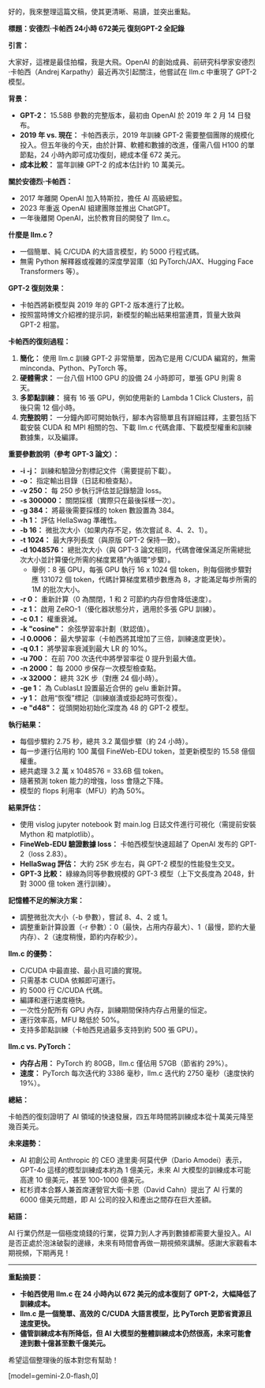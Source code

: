好的，我來整理這篇文稿，使其更清晰、易讀，並突出重點。

**標題：安德烈·卡帕西 24小時 672美元 復刻GPT-2 全記錄**

**引言：**

大家好，這裡是最佳拍檔，我是大飛。OpenAI 的創始成員、前研究科學家安德烈·卡帕西（Andrej Karpathy）最近再次引起關注，他嘗試在 llm.c 中重現了 GPT-2 模型。

**背景：**

*   **GPT-2：** 15.58B 參數的完整版本，最初由 OpenAI 於 2019 年 2 月 14 日發布。
*   **2019 年 vs. 現在：** 卡帕西表示，2019 年訓練 GPT-2 需要整個團隊的規模化投入。但五年後的今天，由於計算、軟體和數據的改進，僅需八個 H100 的單節點，24 小時內即可成功復刻，總成本僅 672 美元。
*   **成本比較：** 當年訓練 GPT-2 的成本估計約 10 萬美元。

**關於安德烈·卡帕西：**

*   2017 年離開 OpenAI 加入特斯拉，擔任 AI 高級總監。
*   2023 年重返 OpenAI 組建團隊並推出 ChatGPT。
*   一年後離開 OpenAI，出於教育目的開發了 llm.c。

**什麼是 llm.c？**

*   一個簡單、純 C/CUDA 的大語言模型，約 5000 行程式碼。
*   無需 Python 解釋器或複雜的深度學習庫（如 PyTorch/JAX、Hugging Face Transformers 等）。

**GPT-2 復刻效果：**

*   卡帕西將新模型與 2019 年的 GPT-2 版本進行了比較。
*   按照當時博文介紹裡的提示詞，新模型的輸出結果相當連貫，質量大致與 GPT-2 相當。

**卡帕西的復刻過程：**

1.  **簡化：** 使用 llm.c 訓練 GPT-2 非常簡單，因為它是用 C/CUDA 編寫的，無需 minconda、Python、PyTorch 等。
2.  **硬體需求：** 一台八個 H100 GPU 的設備 24 小時即可，單張 GPU 則需 8 天。
3.  **多節點訓練：** 擁有 16 張 GPU，例如使用新的 Lambda 1 Click Clusters，前後只需 12 個小時。
4.  **完整說明：** 一分鐘內即可開始執行，腳本內容簡單且有詳細註釋，主要包括下載安裝 CUDA 和 MPI 相關的包、下載 llm.c 代碼倉庫、下載模型權重和訓練數據集，以及編譯。

**重要參數說明（參考 GPT-3 論文）：**

*   **-i -j：** 訓練和驗證分割標記文件（需要提前下載）。
*   **-o：** 指定輸出目錄（日誌和檢查點）。
*   **-v 250：** 每 250 步執行評估並記錄驗證 loss。
*   **-s 300000：** 關閉採樣（實際只在最後採樣一次）。
*   **-g 384：** 將最後需要採樣的 token 數設置為 384。
*   **-h 1：** 評估 HellaSwag 準確性。
*   **-b 16：** 微批次大小（如果内存不足，依次嘗試 8、4、2、1）。
*   **-t 1024：** 最大序列長度（與原版 GPT-2 保持一致）。
*   **-d 1048576：** 總批次大小（與 GPT-3 論文相同，代碼會確保滿足所需總批次大小並計算優化所需的梯度累積“內循環”步驟）。
    *   舉例：8 張 GPU，每張 GPU 執行 16 x 1024 個 token，則每個微步驟對應 131072 個 token，代碼計算梯度累積步數應為 8，才能滿足每步所需的 1M 的批次大小。
*   **-r 0：** 重新計算（0 為關閉，1 和 2 可節約内存但會降低速度）。
*   **-z 1：** 啟用 ZeRO-1（優化器狀態分片，適用於多張 GPU 訓練）。
*   **-c 0.1：** 權重衰減。
*   **-k "cosine"：** 余弦學習率計劃（默認值）。
*   **-l 0.0006：** 最大學習率（卡帕西將其增加了三倍，訓練速度更快）。
*   **-q 0.1：** 將學習率衰減到最大 LR 的 10%。
*   **-u 700：** 在前 700 次迭代中將學習率從 0 提升到最大值。
*   **-n 2000：** 每 2000 步保存一次模型檢查點。
*   **-x 32000：** 總共 32K 步（對應 24 個小時）。
*   **-ge 1：** 為 CublasLt 設置最近合併的 gelu 重新計算。
*   **-y 1：** 啟用“恢復”標記（訓練崩潰或掛起時可恢復）。
*   **-e "d48"：** 從頭開始初始化深度為 48 的 GPT-2 模型。

**執行結果：**

*   每個步驟約 2.75 秒，總共 3.2 萬個步驟（約 24 小時）。
*   每一步運行佔用約 100 萬個 FineWeb-EDU token，並更新模型的 15.58 億個權重。
*   總共處理 3.2 萬 x 1048576 = 33.6B 個 token。
*   隨著預測 token 能力的增強，loss 會隨之下降。
*   模型的 flops 利用率（MFU）約為 50%。

**結果評估：**

*   使用 vislog jupyter notebook 對 main.log 日誌文件進行可視化（需提前安裝 Mython 和 matplotlib）。
*   **FineWeb-EDU 驗證數據 loss：** 卡帕西模型快速超越了 OpenAI 发布的 GPT-2（loss 2.83）。
*   **HellaSwag 評估：** 大約 25K 步左右，與 GPT-2 模型的性能發生交叉。
*   **GPT-3 比較：** 綠線為同等參數規模的 GPT-3 模型（上下文長度為 2048，針對 3000 億 token 進行訓練）。

**記憶體不足的解決方案：**

*   調整微批次大小（-b 參數），嘗試 8、4、2 或 1。
*   調整重新計算設置（-r 參數）：0（最快，占用内存最大）、1（最慢，節約大量内存）、2（速度稍慢，節約内存較少）。

**llm.c 的優勢：**

*   C/CUDA 中最直接、最小且可讀的實現。
*   只需基本 CUDA 依賴即可運行。
*   約 5000 行 C/CUDA 代碼。
*   編譯和運行速度極快。
*   一次性分配所有 GPU 內存，訓練期間保持内存占用量的恒定。
*   運行效率高，MFU 略低於 50%。
*   支持多節點訓練（卡帕西見過最多支持到約 500 張 GPU）。

**llm.c vs. PyTorch：**

*   **内存占用：** PyTorch 約 80GB，llm.c 僅佔用 57GB（節省約 29%）。
*   **速度：** PyTorch 每次迭代約 3386 毫秒，llm.c 迭代約 2750 毫秒（速度快約 19%）。

**總結：**

卡帕西的復刻證明了 AI 領域的快速發展，四五年時間將訓練成本從十萬美元降至幾百美元。

**未來趨勢：**

*   AI 初創公司 Anthropic 的 CEO 達里奧·阿莫代伊（Dario Amodei）表示，GPT-4o 這樣的模型訓練成本約為 1 億美元，未來 AI 大模型的訓練成本可能高達 10 億美元，甚至 100-1000 億美元。
*   紅杉資本合夥人兼首席運營官大衛·卡恩（David Cahn）提出了 AI 行業的 6000 億美元問題，即 AI 公司的投入和產出之間存在巨大差額。

**結語：**

AI 行業仍然是一個極度燒錢的行業，從算力到人才再到數據都需要大量投入。AI 是否正處於泡沫破裂的邊緣，未來有時間會再做一期視頻來講解。感謝大家觀看本期視頻，下期再見！

---

**重點摘要：**

*   **卡帕西使用 llm.c 在 24 小時內以 672 美元的成本復刻了 GPT-2，大幅降低了訓練成本。**
*   **llm.c 是一個簡單、高效的 C/CUDA 大語言模型，比 PyTorch 更節省資源且速度更快。**
*   **儘管訓練成本有所降低，但 AI 大模型的整體訓練成本仍然很高，未來可能會達到數十億甚至數千億美元。**

希望這個整理後的版本對您有幫助！

[model=gemini-2.0-flash,0]
